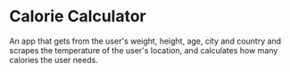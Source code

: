 # Calorie Calculator

An app that gets from the user's weight,
height, age, city and country and scrapes the  temperature
of the user's location, and calculates how many calories the user needs.